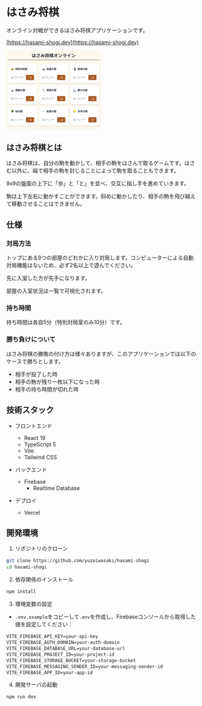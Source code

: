 # はさみ将棋
オンライン対戦ができるはさみ将棋アプリケーションです。

[https://hasami-shogi.dev](https://hasami-shogi.dev)

<img src="docs/screenshot.png" width="50%">

## はさみ将棋とは
はさみ将棋は、自分の駒を動かして、相手の駒をはさんで取るゲームです。はさむ以外に、端で相手の駒を封じることによって駒を取ることもできます。

9x9の盤面の上下に「歩」と「と」を並べ、交互に指し手を進めていきます。

駒は上下左右に動かすことができます。斜めに動かしたり、相手の駒を飛び越えて移動させることはできません。

## 仕様

### 対局方法
トップにある9つの部屋のどれかに入り対局します。コンピューターによる自動対局機能はないため、必ず2名以上で遊んでください。

先に入室した方が先手になります。

部屋の入室状況は一覧で可視化されます。

### 持ち時間
持ち時間は各自5分（特別対局室のみ10分）です。

### 勝ち負けについて
はさみ将棋の勝敗の付け方は様々ありますが、このアプリケーションでは以下のケースで勝ちとします。
- 相手が投了した時
- 相手の駒が残り一枚以下になった時
- 相手の持ち時間が切れた時

## 技術スタック

- フロントエンド
  - React 19
  - TypeScript 5
  - Vite
  - Tailwind CSS

- バックエンド
  - Firebase
    - Realtime Database

- デプロイ
  - Vercel

## 開発環境

1. リポジトリのクローン
```bash
git clone https://github.com/yuzoiwasaki/hasami-shogi
cd hasami-shogi
```

2. 依存関係のインストール
```bash
npm install
```

3. 環境変数の設定
- `.env.example`をコピーして`.env`を作成し、Firebaseコンソールから取得した値を設定してください：
```
VITE_FIREBASE_API_KEY=your-api-key
VITE_FIREBASE_AUTH_DOMAIN=your-auth-domain
VITE_FIREBASE_DATABASE_URL=your-database-url
VITE_FIREBASE_PROJECT_ID=your-project-id
VITE_FIREBASE_STORAGE_BUCKET=your-storage-bucket
VITE_FIREBASE_MESSAGING_SENDER_ID=your-messaging-sender-id
VITE_FIREBASE_APP_ID=your-app-id
```

4. 開発サーバの起動
```bash
npm run dev
```